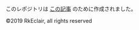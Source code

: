 このレポジトリは [この記事](https://qiita.com/RkEclair/items/c35e969d3358d3ba2e2b) のために作成されました。

©2019 RkEclair, all rights reserved

